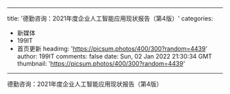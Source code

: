 
---
title: '德勤咨询：2021年度企业人工智能应用现状报告（第4版）'
categories: 
 - 新媒体
 - 199IT
 - 首页更新
headimg: 'https://picsum.photos/400/300?random=4439'
author: 199IT
comments: false
date: Sun, 02 Jan 2022 21:30:34 GMT
thumbnail: 'https://picsum.photos/400/300?random=4439'
---

<div>   
德勤咨询：2021年度企业人工智能应用现状报告（第4版）  
</div>
            